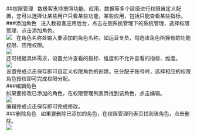 ##权限管理  
数极客支持按照功能、应用、数据等多个层级进行权限自定义配置，您可以选择让某些用户只看某些功能，某些应用，包括只能查看某些指标。  
###添加角色  
进入数极客应用后台，点击左侧系统管理下的系统管理，选择权限管理，点击添加角色。    
![](http://www.shujike.com/docsimg/权限管理1.jpg)   
在角色名称处输入要添加的角色名称，如运营专员，勾选该角色所拥有的功能权限、应用权限。  
![](http://www.shujike.com/docsimg/权限管理2.jpg)   
还可根据具体需求，设置允许查看的指标、维度和不允许查看的指标、维度。  
![](http://www.shujike.com/docsimg/权限管理3.jpg)   
设置完成点击保存即可自定义权限角色的创建。在分配子账号时，选择相应的权限角色授权即可完成权限分配。  
###编辑角色  
如果要修改已添加的角色，在权限管理列表页找到该角色，点击编辑。  
![](http://www.shujike.com/docsimg/权限管理4.jpg)  
编辑完成点击保存即可完成修改。  
###删除角色  
如果要删除已添加的角色，在权限管理列表页找到该角色，点击删除。  
![](http://www.shujike.com/docsimg/权限管理5.jpg)  
